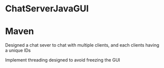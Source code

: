 # ChatServerJavaGUI

# Maven

Designed a chat sever to chat with multiple clients, and each clients having a unique IDs

Implement threading designed to avoid freezing the GUI
